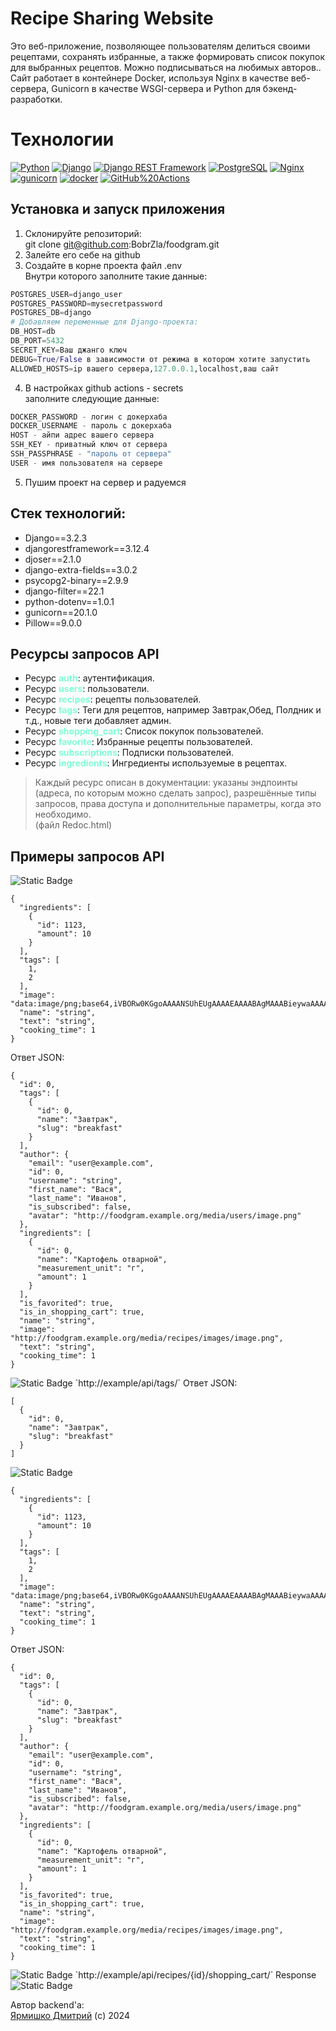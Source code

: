 # Recipe Sharing Website

Это веб-приложение, позволяющее пользователям делиться своими рецептами, сохранять избранные, а также формировать список покупок для выбранных рецептов. Можно подписываться на любимых авторов.. Сайт работает в контейнере Docker, используя Nginx в качестве веб-сервера, Gunicorn в качестве WSGI-сервера и Python для бэкенд-разработки.

# Технологии
[![Python](https://img.shields.io/badge/-Python-464646?style=flat-square&logo=Python)](https://www.python.org/)
[![Django](https://img.shields.io/badge/-Django-464646?style=flat-square&logo=Django)](https://www.djangoproject.com/)
[![Django REST Framework](https://img.shields.io/badge/-Django%20REST%20Framework-464646?style=flat-square&logo=Django%20REST%20Framework)](https://www.django-rest-framework.org/)
[![PostgreSQL](https://img.shields.io/badge/-PostgreSQL-464646?style=flat-square&logo=PostgreSQL)](https://www.postgresql.org/)
[![Nginx](https://img.shields.io/badge/-NGINX-464646?style=flat-square&logo=NGINX)](https://nginx.org/ru/)
[![gunicorn](https://img.shields.io/badge/-gunicorn-464646?style=flat-square&logo=gunicorn)](https://gunicorn.org/)
[![docker](https://img.shields.io/badge/-Docker-464646?style=flat-square&logo=docker)](https://www.docker.com/)
[![GitHub%20Actions](https://img.shields.io/badge/-GitHub%20Actions-464646?style=flat-square&logo=GitHub%20actions)](https://github.com/features/actions)

## Установка и запуск приложения
1. Склонируйте репозиторий:  
   git clone git@github.com:BobrZla/foodgram.git
2. Залейте его себе на github  
3. Создайте в корне проекта файл  .env  
Внутри которого заполните такие данные:
```python
POSTGRES_USER=django_user
POSTGRES_PASSWORD=mysecretpassword
POSTGRES_DB=django
# Добавляем переменные для Django-проекта:
DB_HOST=db
DB_PORT=5432
SECRET_KEY=Ваш джанго ключ
DEBUG=True/False в зависимости от режима в котором хотите запустить
ALLOWED_HOSTS=ip вашего сервера,127.0.0.1,localhost,ваш сайт
```
4. В настройках  github actions - secrets  
заполните следующие данные:  

```python
DOCKER_PASSWORD - логин с докерхаба
DOCKER_USERNAME - пароль с докерхаба
HOST - айпи адрес вашего сервера
SSH_KEY - приватный ключ от сервера
SSH_PASSPHRASE - "пароль от сервера"
USER - имя пользователя на сервере
```

5. Пушим проект на сервер и радуемся

## Стек технологий:
- Django==3.2.3  
- djangorestframework==3.12.4
- djoser==2.1.0
- django-extra-fields==3.0.2
- psycopg2-binary==2.9.9
- django-filter==22.1
- python-dotenv==1.0.1
- gunicorn==20.1.0
- Pillow==9.0.0


## Ресурсы запросов API  
- Ресурс <span style="color: #7FFFD4">**auth**</span>: аутентификация.
- Ресурс <span style="color: #7FFFD4">**users**</span>: пользователи.
- Ресурс <span style="color: #7FFFD4">**recipes**</span>: рецепты пользователей.
- Ресурс <span style="color: #7FFFD4">**tags**</span>: Теги для рецептов, например Завтрак,Обед, Полдник и т.д., новые теги добавляет админ.
- Ресурс <span style="color: #7FFFD4">**shopping_cart**</span>: Список покупок пользователей.
- Ресурс <span style="color: #7FFFD4">**favorite**</span>: Избранные рецепты пользователей.
- Ресурс <span style="color: #7FFFD4">**subscriptions**</span>: Подписки пользователей.  
- Ресурс <span style="color: #7FFFD4">**ingredients**</span>: Ингредиенты используемые в рецептах.
> Каждый ресурс описан в документации: указаны эндпоинты (адреса, по которым можно сделать запрос), разрешённые типы запросов, права доступа и дополнительные параметры, когда это необходимо.  
(файл Redoc.html)

## Примеры запросов API  
![Static Badge](https://img.shields.io/badge/POST_запрос-rgb(24,111,175))  
```
{
  "ingredients": [
    {
      "id": 1123,
      "amount": 10
    }
  ],
  "tags": [
    1,
    2
  ],
  "image": "data:image/png;base64,iVBORw0KGgoAAAANSUhEUgAAAAEAAAABAgMAAABieywaAAAACVBMVEUAAAD///9fX1/S0ecCAAAACXBIWXMAAA7EAAAOxAGVKw4bAAAACklEQVQImWNoAAAAggCByxOyYQAAAABJRU5ErkJggg==",
  "name": "string",
  "text": "string",
  "cooking_time": 1
}
```
Ответ JSON:  
```
{
  "id": 0,
  "tags": [
    {
      "id": 0,
      "name": "Завтрак",
      "slug": "breakfast"
    }
  ],
  "author": {
    "email": "user@example.com",
    "id": 0,
    "username": "string",
    "first_name": "Вася",
    "last_name": "Иванов",
    "is_subscribed": false,
    "avatar": "http://foodgram.example.org/media/users/image.png"
  },
  "ingredients": [
    {
      "id": 0,
      "name": "Картофель отварной",
      "measurement_unit": "г",
      "amount": 1
    }
  ],
  "is_favorited": true,
  "is_in_shopping_cart": true,
  "name": "string",
  "image": "http://foodgram.example.org/media/recipes/images/image.png",
  "text": "string",
  "cooking_time": 1
}
```
![Static Badge](https://img.shields.io/badge/GET_запрос-rgb(47,129,50))  
`http://example/api/tags/`  
Ответ JSON:  

```
[
  {
    "id": 0,
    "name": "Завтрак",
    "slug": "breakfast"
  }
]
```
![Static Badge](https://img.shields.io/badge/PATCH_запрос-rgb(191,88,29))  
```
{
  "ingredients": [
    {
      "id": 1123,
      "amount": 10
    }
  ],
  "tags": [
    1,
    2
  ],
  "image": "data:image/png;base64,iVBORw0KGgoAAAANSUhEUgAAAAEAAAABAgMAAABieywaAAAACVBMVEUAAAD///9fX1/S0ecCAAAACXBIWXMAAA7EAAAOxAGVKw4bAAAACklEQVQImWNoAAAAggCByxOyYQAAAABJRU5ErkJggg==",
  "name": "string",
  "text": "string",
  "cooking_time": 1
}
```
Ответ JSON:  
```
{
  "id": 0,
  "tags": [
    {
      "id": 0,
      "name": "Завтрак",
      "slug": "breakfast"
    }
  ],
  "author": {
    "email": "user@example.com",
    "id": 0,
    "username": "string",
    "first_name": "Вася",
    "last_name": "Иванов",
    "is_subscribed": false,
    "avatar": "http://foodgram.example.org/media/users/image.png"
  },
  "ingredients": [
    {
      "id": 0,
      "name": "Картофель отварной",
      "measurement_unit": "г",
      "amount": 1
    }
  ],
  "is_favorited": true,
  "is_in_shopping_cart": true,
  "name": "string",
  "image": "http://foodgram.example.org/media/recipes/images/image.png",
  "text": "string",
  "cooking_time": 1
}
```
![Static Badge](https://img.shields.io/badge/DEL_запрос-rgb(204,51,51))  
`http://example/api/recipes/{id}/shopping_cart/`  
Response ![Static Badge](https://img.shields.io/badge/-204_Рецепт_успешно_удален_из_списка_покупок-rgb(47,129,50))  

Автор backend'а:  
[Ярмишко Дмитрий](https://github.com/BobrZla) (c) 2024


